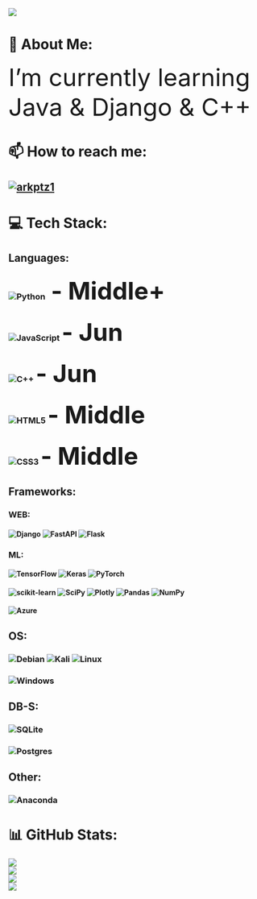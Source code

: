 ![](https://visitor-badge.glitch.me/badge?page_id=Arkptz1.Arkptz1)
# 💫 About Me:
<font size =30> I’m currently learning Java & Django & C++ </font>
# 📫 How to reach me:
## <a href="https://t.me/Million_edition" target="blank"><img align="center" src="https://img.shields.io/badge/Telegram-2CA5E0?style=for-the-badge&logo=telegram&logoColor=white" alt="arkptz1" /></a> 



# 💻 Tech Stack:
## Languages:
###   ![Python](https://img.shields.io/badge/python-3670A0?style=for-the-badge&logo=python&logoColor=ffdd54)<font size =30> - Middle+ </font>
###   ![JavaScript](https://img.shields.io/badge/javascript-%23323330.svg?style=for-the-badge&logo=javascript&logoColor=%23F7DF1E) <font size =30> - Jun </font>
###   ![C++](https://img.shields.io/badge/c++-%2300599C.svg?style=for-the-badge&logo=c%2B%2B&logoColor=white) <font size =30> - Jun </font>
###   ![HTML5](https://img.shields.io/badge/html5-%23E34F26.svg?style=for-the-badge&logo=html5&logoColor=white) <font size =30> - Middle </font>
###   ![CSS3](https://img.shields.io/badge/css3-%231572B6.svg?style=for-the-badge&logo=css3&logoColor=white) <font size =30> - Middle </font>

## Frameworks:
### WEB:
#### ![Django](https://img.shields.io/badge/django-%23092E20.svg?style=for-the-badge&logo=django&logoColor=white) ![FastAPI](https://img.shields.io/badge/FastAPI-005571?style=for-the-badge&logo=fastapi) ![Flask](https://img.shields.io/badge/flask-%23000.svg?style=for-the-badge&logo=flask&logoColor=white) 
### ML:
#### ![TensorFlow](https://img.shields.io/badge/TensorFlow-%23FF6F00.svg?style=for-the-badge&logo=TensorFlow&logoColor=white) ![Keras](https://img.shields.io/badge/Keras-%23D00000.svg?style=for-the-badge&logo=Keras&logoColor=white) ![PyTorch](https://img.shields.io/badge/PyTorch-%23EE4C2C.svg?style=for-the-badge&logo=PyTorch&logoColor=white)
#### ![scikit-learn](https://img.shields.io/badge/scikit--learn-%23F7931E.svg?style=for-the-badge&logo=scikit-learn&logoColor=white) ![SciPy](https://img.shields.io/badge/SciPy-%230C55A5.svg?style=for-the-badge&logo=scipy&logoColor=%white) ![Plotly](https://img.shields.io/badge/Plotly-%233F4F75.svg?style=for-the-badge&logo=plotly&logoColor=white) ![Pandas](https://img.shields.io/badge/pandas-%23150458.svg?style=for-the-badge&logo=pandas&logoColor=white) ![NumPy](https://img.shields.io/badge/numpy-%23013243.svg?style=for-the-badge&logo=numpy&logoColor=white) 
#### ![Azure](https://img.shields.io/badge/azure-%230072C6.svg?style=for-the-badge&logo=azure-devops&logoColor=white)

## OS:
### ![Debian](https://img.shields.io/badge/Debian-D70A53?style=for-the-badge&logo=debian&logoColor=white) ![Kali](https://img.shields.io/badge/Kali-268BEE?style=for-the-badge&logo=kalilinux&logoColor=white) ![Linux](https://img.shields.io/badge/Linux-FCC624?style=for-the-badge&logo=linux&logoColor=black)
### ![Windows](https://img.shields.io/badge/Windows-0078D6?style=for-the-badge&logo=windows&logoColor=white)

## DB-S:
### ![SQLite](https://img.shields.io/badge/sqlite-%2307405e.svg?style=for-the-badge&logo=sqlite&logoColor=white)
### ![Postgres](https://img.shields.io/badge/postgres-%23316192.svg?style=for-the-badge&logo=postgresql&logoColor=white)


## Other:
### ![Anaconda](https://img.shields.io/badge/Anaconda-%2344A833.svg?style=for-the-badge&logo=anaconda&logoColor=white)   
# 📊 GitHub Stats:
![](https://github-readme-stats-malk.vercel.app/api?username=arkptz&show_icons=true&theme=gotham)<br/>
![](https://github-readme-stats-malk.vercel.app/api?username=arkptz&theme=dark&hide_border=false&include_all_commits=true&count_private=true)<br/>
![](https://github-readme-streak-stats.herokuapp.com/?user=arkptz&theme=dark&hide_border=false)<br/>
![](https://github-readme-stats-malk.vercel.app/api/top-langs/?username=arkptz&theme=dark&hide_border=false&include_all_commits=true&count_private=true&layout=compact)

